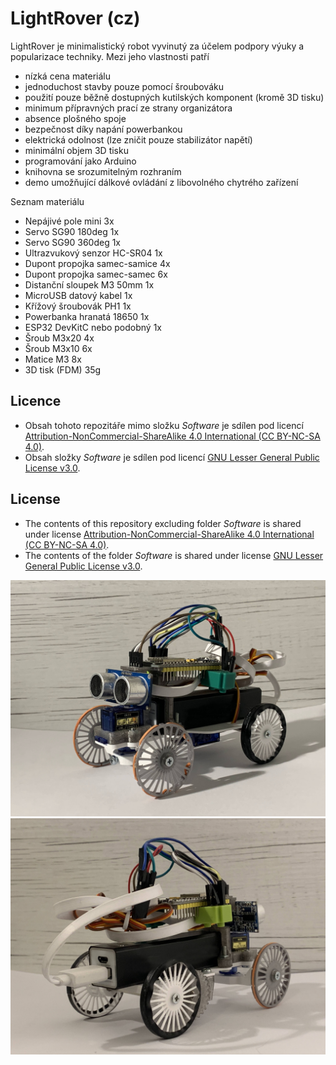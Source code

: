 # LightRover (cz)

LightRover je minimalistický robot vyvinutý za účelem podpory výuky a popularizace techniky. Mezi jeho vlastnosti patří
* nízká cena materiálu
* jednoduchost stavby pouze pomocí šroubováku
* použití pouze běžně dostupných kutilských komponent (kromě 3D tisku)
* minimum přípravných prací ze strany organizátora
* absence plošného spoje
* bezpečnost díky napání powerbankou
* elektrická odolnost (lze zničit pouze stabilizátor napětí)
* minimální objem 3D tisku
* programování jako Arduino
* knihovna se srozumitelným rozhraním
* demo umožňující dálkové ovládání z libovolného chytrého zařízení

Seznam materiálu
* Nepájivé pole mini 3x
* Servo SG90 180deg 1x
* Servo SG90 360deg 1x
* Ultrazvukový senzor HC-SR04 1x
* Dupont propojka samec-samice 4x
* Dupont propojka samec-samec 6x
* Distanční sloupek M3 50mm 1x
* MicroUSB datový kabel 1x
* Křížový šroubovák PH1 1x
* Powerbanka hranatá 18650 1x
* ESP32 DevKitC nebo podobný 1x
* Šroub M3x20 4x
* Šroub M3x10 6x
* Matice M3 8x
* 3D tisk (FDM) 35g

## Licence
* Obsah tohoto repozitáře mimo složku *Software* je sdílen pod licencí [Attribution-NonCommercial-ShareAlike 4.0 International (CC BY-NC-SA 4.0)](https://creativecommons.org/licenses/by-nc-sa/4.0/).
* Obsah složky *Software* je sdílen pod licencí [GNU Lesser General Public License v3.0](https://www.gnu.org/licenses/lgpl-3.0.en.html).

## License
* The contents of this repository excluding folder *Software* is shared under license [Attribution-NonCommercial-ShareAlike 4.0 International (CC BY-NC-SA 4.0)](https://creativecommons.org/licenses/by-nc-sa/4.0/).
* The contents of the folder *Software* is shared under license [GNU Lesser General Public License v3.0](https://www.gnu.org/licenses/lgpl-3.0.en.html).

![alt](Manuals/SupportFiles/front.jpg)
![alt](Manuals/SupportFiles/back.jpg)